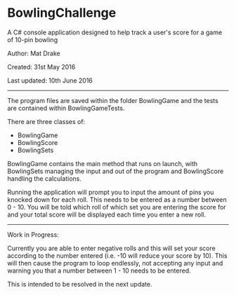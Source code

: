# BowlingChallenge

A C# console application designed to help track a user's score for a game of 10-pin bowling

Author: Mat Drake

Created: 31st May 2016

Last updated: 10th June 2016

----------

The program files are saved within the folder BowlingGame and the tests are contained within BowlingGameTests.

There are three classes of:
- BowlingGame
- BowlingScore
- BowlingSets

BowlingGame contains the main method that runs on launch, with BowlingSets managing the input and out of the program and BowlingScore handling the calculations.

Running the application will prompt you to input the amount of pins you knocked down for each roll. This needs to be entered as a number between 0 - 10. You will be told which roll of which set you are entering the score for and your total score will be displayed each time you enter a new roll.

----------

Work in Progress:

Currently you are able to enter negative rolls and this will set your score according to the number entered (i.e. -10 will reduce your score by 10). This will then cause the program to loop endlessly, not accepting any input and warning you that a number between 1 - 10 needs to be entered.

This is intended to be resolved in the next update.
